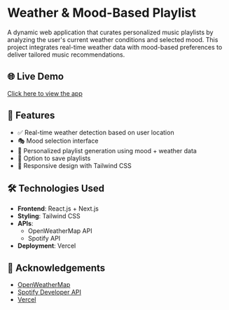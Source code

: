 # Weather & Mood-Based Playlist

A dynamic web application that curates personalized music playlists by analyzing the user's current weather conditions and selected mood. This project integrates real-time weather data with mood-based preferences to deliver tailored music recommendations.

## 🌐 Live Demo

[Click here to view the app](https://webdevelopmentassignment.vercel.app/)

## 📌 Features

- ✅ Real-time weather detection based on user location
- 🎭 Mood selection interface
- 🎵 Personalized playlist generation using mood + weather data
- 💾 Option to save playlists
- 📱 Responsive design with Tailwind CSS

## 🛠️ Technologies Used

- **Frontend**: React.js + Next.js
- **Styling**: Tailwind CSS
- **APIs**:
  - OpenWeatherMap API
  - Spotify API
- **Deployment**: Vercel

## 🙌 Acknowledgements

- [OpenWeatherMap](https://openweathermap.org/)
- [Spotify Developer API](https://developer.spotify.com/)
- [Vercel](https://vercel.com/)
